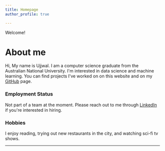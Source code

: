 ```yaml
---
title: Homepage
author_profile: true

---
```


Welcome!

# About me
Hi, My name is Ujjwal. I am a computer science graduate from the Australian National
University. I'm interested in data science and machine learning. You can find projects I've worked on on this website and on my [GitHub][myGH] page.  

### Employment Status
Not part of a team at the moment. 
Please reach out to me through [LinkedIn][myLI] if you're interested in hiring. 

### Hobbies
I enjoy reading, trying out new restaurants in the city, and watching sci-fi tv shows.
 

---
[myLI]: https://www.linkedin.com/in/ujjwal-bansal-anu/ "Ujjwal's LinkedIn profile"
[myGH]: https://github.com/ujjwal-bansal "Ujjwal's GitHub"
